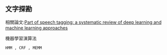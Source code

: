 ## 文字探勘 
  相關論文:[Part of speech tagging: a systematic review of deep learning and machine learning approaches]('https://journalofbigdata.springeropen.com/articles/10.1186/s40537-022-00561-y')
  
  機器學習演算法
  
    HMM , CRF , MEMM
  
